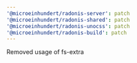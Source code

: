 ```yaml
---
'@microeinhundert/radonis-server': patch
'@microeinhundert/radonis-shared': patch
'@microeinhundert/radonis-unocss': patch
'@microeinhundert/radonis-build': patch
---
```


Removed usage of fs-extra
